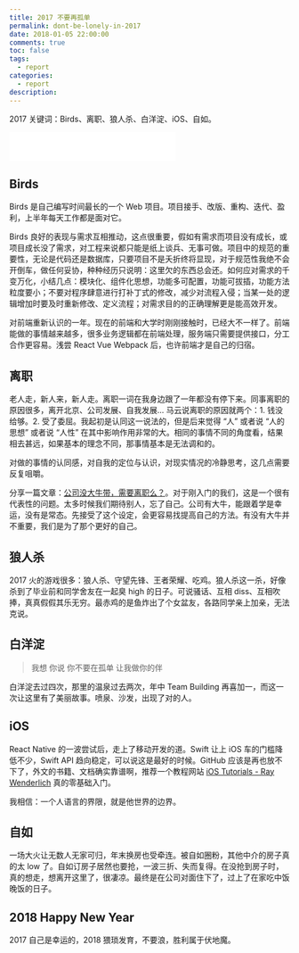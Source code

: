 ```yaml
---
title: 2017 不要再孤单
permalink: dont-be-lonely-in-2017
date: 2018-01-05 22:00:00
comments: true
toc: false
tags:
  - report
categories:
  - report
description:
---
```


2017 关键词：Birds、离职、狼人杀、白洋淀、iOS、自如。

<iframe frameborder="no" border="0" marginwidth="0" marginheight="0" width=298 height=52 src="//music.163.com/outchain/player?type=2&id=423314746&auto=0&height=32"></iframe>

## Birds

Birds 是自己编写时间最长的一个 Web 项目。项目接手、改版、重构、迭代、盈利，上半年每天工作都是面对它。

<!-- more -->

Birds 良好的表现与需求互相推动，这点很重要，假如有需求而项目没有成长，或项目成长没了需求，对工程来说都只能是纸上谈兵、无事可做。项目中的规范的重要性，无论是代码还是数据库，只要项目不是夭折终将显现，对于规范性我绝不会开倒车，做任何妥协，种种经历只说明：这里欠的东西总会还。如何应对需求的千变万化，小结几点：模块化、组件化思想，功能多可配置，功能可拔插，功能方法粒度要小；不要对程序肆意进行打补丁式的修改，减少对流程入侵；当某一处的逻辑增加时要及时重新修改、定义流程；对需求目的的正确理解更是能高效开发。

对前端重新认识的一年。现在的前端和大学时刚刚接触时，已经大不一样了。前端能做的事情越来越多，很多业务逻辑都在前端处理，服务端只需要提供接口，分工合作更容易。浅尝 React Vue Webpack 后，也许前端才是自己的归宿。

## 离职

老人走，新人来，新人走。离职一词在我身边跟了一年都没有停下来。同事离职的原因很多，离开北京、公司发展、自我发展... 马云说离职的原因就两个：1. 钱没给够。2. 受了委屈。我起初是认同这一说法的，但是后来觉得 “人” 或者说 “人的思想” 或者说 “人性” 在其中影响作用非常的大。相同的事情不同的角度看，结果相去甚远，如果基本的理念不同，那事情基本是无法调和的。

对做的事情的认同感，对自我的定位与认识，对现实情况的冷静思考，这几点需要反复咀嚼。

分享一篇文章：[公司没大牛带，需要离职么？](http://stormzhang.com/2017/06/26/leave-if-no-experts/)。对于刚入门的我们，这是一个很有代表性的问题。太多时候我们期待别人，忘了自己。公司有大牛，能跟着学是幸运，没有是常态。先接受了这个设定，会更容易找提高自己的方法。有没有大牛并不重要，我们是为了那个更好的自己。

## 狼人杀

2017 火的游戏很多：狼人杀、守望先锋、王者荣耀、吃鸡。狼人杀这一杀，好像杀到了毕业前和同学舍友在一起臭 high 的日子。可说骚话、互相 diss、互相吹捧，真真假假其乐无穷。最赤鸡的是鱼炸出了个女盆友，各路同学亲上加亲，无法克说。

## 白洋淀

> 我想 你说
> 你不要在孤单 让我做你的伴

白洋淀去过四次，那里的温泉过去两次，年中 Team Building 再喜加一，而这一次让这里有了美丽故事。喷泉、沙发，出现了对的人。

## iOS

React Native 的一波尝试后，走上了移动开发的道。Swift 让上 iOS 车的门槛降低不少，Swift API 趋向稳定，可以说这是最好的时候。GitHub 应该是再也放不下了，外文的书籍、文档确实靠谱啊，推荐一个教程网站 [iOS Tutorials - Ray Wenderlich](https://www.raywenderlich.com/category/ios) 真的零基础入门。

我相信：一个人语言的界限，就是他世界的边界。

## 自如

一场大火让无数人无家可归，年末换房也受牵连。被自如圈粉，其他中介的房子真的太 low 了。自如订房子居然也要抢，一波三折、失而复得。在没抢到房子时，真的想走，想离开这里了，很凄凉。最终是在公司对面住下了，过上了在家吃中饭晚饭的日子。

## 2018 Happy New Year

2017 自己是幸运的，2018 猥琐发育，不要浪，胜利属于伏地魔。
